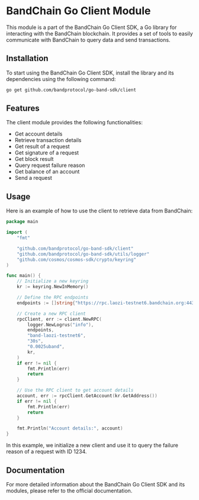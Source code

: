 # BandChain Go Client Module

This module is a part of the BandChain Go Client SDK, a Go library for interacting with the BandChain blockchain. It provides a set of tools to easily communicate with BandChain to query data and send transactions.

## Installation

To start using the BandChain Go Client SDK, install the library and its dependencies using the following command:

```bash
go get github.com/bandprotocol/go-band-sdk/client
```

## Features

The client module provides the following functionalities:

- Get account details
- Retrieve transaction details
- Get result of a request
- Get signature of a request
- Get block result
- Query request failure reason
- Get balance of an account
- Send a request

## Usage

Here is an example of how to use the client to retrieve data from BandChain:

```go
package main

import (
	"fmt"

	"github.com/bandprotocol/go-band-sdk/client"
	"github.com/bandprotocol/go-band-sdk/utils/logger"
	"github.com/cosmos/cosmos-sdk/crypto/keyring"
)

func main() {
	// Initialize a new keyring
	kr := keyring.NewInMemory()

	// Define the RPC endpoints
	endpoints := []string{"https://rpc.laozi-testnet6.bandchain.org:443"}

	// Create a new RPC client
	rpcClient, err := client.NewRPC(
		logger.NewLogrus("info"),
		endpoints,
		"band-laozi-testnet6",
		"30s",
		"0.0025uband",
		kr,
	)
	if err != nil {
		fmt.Println(err)
		return
	}

	// Use the RPC client to get account details
	account, err := rpcClient.GetAccount(kr.GetAddress())
	if err != nil {
		fmt.Println(err)
		return
	}

	fmt.Println("Account details:", account)
}
```

In this example, we initialize a new client and use it to query the failure reason of a request with ID 1234.

## Documentation

For more detailed information about the BandChain Go Client SDK and its modules, please refer to the official documentation.